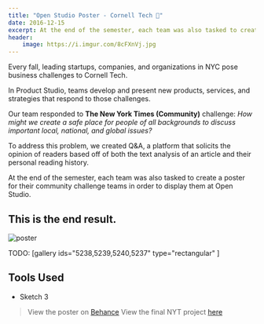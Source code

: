 ```yaml
---
title: "Open Studio Poster - Cornell Tech 📰"
date: 2016-12-15
excerpt: At the end of the semester, each team was also tasked to create a poster for their community challenge teams in order to display them at Open Studio.
header:
    image: https://i.imgur.com/8cFXnVj.jpg
---
```


Every fall, leading startups, companies, and organizations in NYC pose
business challenges to Cornell Tech.

In Product Studio, teams develop and present new products, services, and
strategies that respond to those challenges.

Our team responded to **The New York Times (Community)** challenge: *How
might we create a safe place for people of all backgrounds to discuss
important local, national, and global issues?*

To address this problem, we created Q&A, a platform that solicits the
opinion of readers based off of both the text analysis of an article and
their personal reading history.

At the end of the semester, each team was also tasked to create a poster
for their community challenge teams in order to display them at Open
Studio.

## This is the end result.

![poster](https://fvcproductions.files.wordpress.com/2016/12/poster.png)

TODO: [gallery ids="5238,5239,5240,5237" type="rectangular" ]

## Tools Used

- Sketch 3

> View the poster on [Behance](https://www.behance.net/gallery/46477237/The-NYT-Community-Challenge-Open-Studio)
> View the final NYT project [here](https://fvcproductions.com/portfolio/product-studio-final-sprint/)